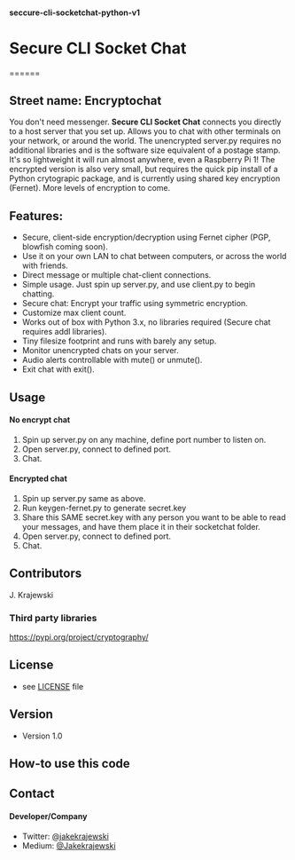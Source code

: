 #### seccure-cli-socketchat-python-v1
# Secure CLI Socket Chat
======
## Street name: Encryptochat

You don't need messenger. **Secure CLI Socket Chat** connects you directly to a host server that you set up. Allows you to chat with other terminals on your network, or around the world. The unencrypted server.py requires no additional libraries and is the software size equivalent of a postage stamp. It's so lightweight it will run almost anywhere, even a Raspberry Pi 1! The encrypted version is also very small, but requires the quick pip install of a Python crytograpic package, and is currently using shared key encryption (Fernet). More levels of encryption to come. 

## Features:
* Secure, client-side encryption/decryption using Fernet cipher (PGP, blowfish coming soon).
* Use it on your own LAN to chat between computers, or across the world with friends.
* Direct message or multiple chat-client connections.
* Simple usage. Just spin up server.py, and use client.py to begin chatting. 
* Secure chat: Encrypt your traffic using symmetric encryption.
* Customize max client count.
* Works out of box with Python 3.x, no libraries required (Secure chat requires addl libraries).
* Tiny filesize footprint and runs with barely any setup.
* Monitor unencrypted chats on your server.
* Audio alerts controllable with mute() or unmute().
* Exit chat with exit().

## Usage

#### No encrypt chat
1. Spin up server.py on any machine, define port number to listen on. 
2. Open server.py, connect to defined port.
3. Chat.

#### Encrypted chat
1. Spin up server.py same as above. 
2. Run keygen-fernet.py to generate secret.key
3. Share this SAME secret.key with any person you want to be able to read your messages, and have them place it in their socketchat folder.
4. Open server.py, connect to defined port. 
5. Chat.

## Contributors
J. Krajewski

### Third party libraries
https://pypi.org/project/cryptography/

## License 
* see [LICENSE](https://github.com/username/sw-name/blob/master/LICENSE.md) file

## Version 
* Version 1.0

## How-to use this code

## Contact
#### Developer/Company

* Twitter: [@jakekrajewski](https://twitter.com/jakekrajewski "@jakekrajewski")
* Medium: [@Jakekrajewski](https://medium.com/@Jakekrajewski)
